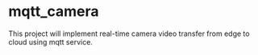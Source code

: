 # mqtt_camera
This project will implement real-time camera video transfer from edge to cloud using mqtt service.
